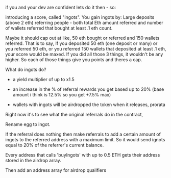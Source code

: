 if you and your dev are confident lets do it then - so:

introducing a score, called "ingots". You gain ingots by:
Large deposits (above 2 eth)
referring people - both total Eth amount referred and number of wallets referred that bought at least .1 eth count. 

Maybe it should cap out at like, 50 eth bought or referred and 150 wallets referred. That is to say, If you deposited 50 eth (one deposit or many) or you referred 50 eth, or you referred 150 wallets that  deposited at least .1 eth, your score would be maxed. If you did all those 3 things, it wouldn't be any higher. So each of those things give you points and theres a cap. 

What do ingots do? 

 - a yield multiplier of up to x1.5

 - an increase in the % of referral rewards you get based up to 20% (base amount i think is 12.5% so you get +7.5% max)

- wallets with ingots will be airdropped the token when it releases, prorata





Right now it's to see what the original referrals do in the contract, 

Rename egg to ingot.

If the referral does nothing then make referrals to add a certain amount of ingots to the referred address with a maximum limit. So it would send ignots equal to 20% of the referrer's current balance. 

Every address that calls 'buyIngots' with up to 0.5 ETH gets their address stored in the airdrop array. 

Then add an address array for airdrop qualifiers